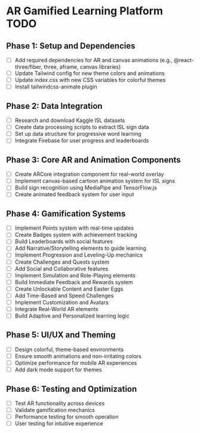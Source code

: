 # AR Gamified Learning Platform TODO

## Phase 1: Setup and Dependencies
- [ ] Add required dependencies for AR and canvas animations (e.g., @react-three/fiber, three, aframe, canvas libraries)
- [ ] Update Tailwind config for new theme colors and animations
- [ ] Update index.css with new CSS variables for colorful themes
- [ ] Install tailwindcss-animate plugin

## Phase 2: Data Integration
- [ ] Research and download Kaggle ISL datasets
- [ ] Create data processing scripts to extract ISL sign data
- [ ] Set up data structure for progressive word learning
- [ ] Integrate Firebase for user progress and leaderboards

## Phase 3: Core AR and Animation Components
- [ ] Create ARCore integration component for real-world overlay
- [ ] Implement canvas-based cartoon animation system for ISL signs
- [ ] Build sign recognition using MediaPipe and TensorFlow.js
- [ ] Create animated feedback system for user input

## Phase 4: Gamification Systems
- [ ] Implement Points system with real-time updates
- [ ] Create Badges system with achievement tracking
- [ ] Build Leaderboards with social features
- [ ] Add Narrative/Storytelling elements to guide learning
- [ ] Implement Progression and Leveling-Up mechanics
- [ ] Create Challenges and Quests system
- [ ] Add Social and Collaborative features
- [ ] Implement Simulation and Role-Playing elements
- [ ] Build Immediate Feedback and Rewards system
- [ ] Create Unlockable Content and Easter Eggs
- [ ] Add Time-Based and Speed Challenges
- [ ] Implement Customization and Avatars
- [ ] Integrate Real-World AR elements
- [ ] Build Adaptive and Personalized learning logic

## Phase 5: UI/UX and Theming
- [ ] Design colorful, theme-based environments
- [ ] Ensure smooth animations and non-irritating colors
- [ ] Optimize performance for mobile AR experiences
- [ ] Add dark mode support for themes

## Phase 6: Testing and Optimization
- [ ] Test AR functionality across devices
- [ ] Validate gamification mechanics
- [ ] Performance testing for smooth operation
- [ ] User testing for intuitive experience
